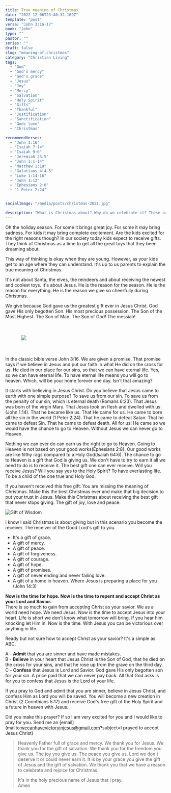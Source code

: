 ```yaml
---
title: True meaning of Christmas
date: "2022-12-06T23:40:32.169Z"
template: "post"
verse: "John 3:16-17"
book: "John"
type: ""
pastor: ""
series: ""
draft: false
slug: "meaning-of-christmas"
category: "Christian Living"
tags:
  - "God"
  - "God's mercy"
  - "God's grace"
  - "Jesus"
  - "Joy"
  - "Mercy"
  - "Salvation"
  - "Holy Spirit"
  - "Gifts"
  - "Thankful"
  - "Justification"
  - "Sanctification"
  - "Gods love"
  - "Christmas"

recommendVerses: 
  - "John 3:16"
  - "Isaiah 7:14"
  - "Isaiah 9:6"
  - "Jeremiah 23:5"
  - "John 1:1-14"
  - "Matthew 1:18"
  - "Galatians 4:4-5"
  - "Luke 1:14-16"
  - "John 1:12"
  - "Ephesians 2:8"
  - "1 Peter 2:24"


socialImage: "/media/posts/christmas-2021.jpg"

description: "What is Christmas about? Why do we celebrate it? These are all some great questions. Let's take a look at the true meaning of Christmas"
---
```



Oh the holiday season. For some it brings great joy. For some it may bring sadness. For kids it may bring complete excitement. Are the kids excited for the right reasons though? In our society today kids expect to receive gifts. They think of Christmas as a time to get all the great toys that they been dreaming about. 

This way of thinking is okay when they are young. However, as your kids get to an age where they can understand. It's up to us parents to explain the true meaning of Christmas. 

It's not about Santa, the elves, the reindeers and about receiving the newest and coolest toys. It's about Jesus. He is the reason for the season. He is the reason for everything. He is the reason we give so cheerfully during Christmas. 

We give because God gave us the greatest gift ever in Jesus Christ. God gave His only begotten Son. His most precious possession. The Son of the Most Highest. The Son of Man. The Son of God! The messiah!

<div class="post-image" style="margin: 50px;">
<img src="/media/posts/christmas-2021.jpg" />
</div>

In the classic bible verse John 3:16. We are given a promise. That promise says if we believe in Jesus and put our faith in what He did on the cross for us. He died in our place for our sins, so that we can have eternal life. Yes, so we can have eternal life. To have eternal life means you will go to heaven. Which, will be your home forever one day. Isn't that amazing?

It starts with believing in Jesus Christ. Do you believe that Jesus came to earth with one simple purpose? To save us from our sin. To save us from the penalty of our sin, which is eternal death (Romans 6:23). That Jesus was born of the virgin Mary. That Jesus took on flesh and dwelled with us (John 1:14). That he became like us. That He came for us. He came to bore all the sin in the world (1 Peter 2:24). That he came to defeat Satan. That he came to defeat Sin. That he came to defeat death. All for us! He came so we would have the chance to go to Heaven. Without Jesus we can never go to Heaven. 

Nothing we can ever do can earn us the right to go to Heaven. Going to Heaven is not based on your good works(Ephesians 2:8). Our good works are like filthy rags compared to a Holy God(Isaiah 64:6). The chance to go to Heaven is a gift that God is giving us. We don't have to try to earn it all we need to do is to receive it. The best gift one can ever receive. Will you receive Jesus? Will you say yes to the Holy Spirit? To have everlasting life. To be a child of the one true and Holy God.

If you haven't received this free gift. You are missing the meaning of Christmas. Make this the best Christmas ever and make that big decision to put your trust in Jesus. Make this Christmas about receiving the best gift that never stops giving. The gift of joy, love and peace. 

![Gift of Wisdom](/media/posts/spiritual-gifts/spiritual-gifts.jpg)

I know I said Christmas is about giving but in this scenario you become the receiver. The receiver of the Good Lord's gift to you. 
  - It's a gift of grace. 
  - A gift of mercy. 
  - A gift of peace. 
  - A gift of forgiveness.
  - A gift of courage. 
  - A gift of hope. 
  - A gift of promises. 
  - A gift of never ending and never failing love. 
  - A gift of a home in heaven. Where Jesus is preparing a place for you (John 14:3)


**Now is the time for hope. Now is the time to repent and accept Christ as your Lord and Savior.**  
There is so much to gain from accepting Christ as your savior. We as a world need hope. 
We need Jesus. Now is the time to accept Jesus into your heart. Life is short we don't know what tomorrow will bring. If you hear him knocking let Him in. Now is the time.
With Jesus you can be victorious over anything in life. 

Ready but not sure how to accept Christ as your savior? It's a simple as ABC.

A - **Admit** that you are sinner and have made mistakes.  
B - **Believe** in your heart that Jesus Christ is the Son of God, that he died on the cross for your sins, and that he rose up from the grave on the third day.  
C - **Confess** that Jesus is Lord and Savior. God gave His only begotten son for your sin. A price paid that we can never pay back. All that God asks is for you to confess that Jesus is the Lord of your life.  

If you pray to God and admit that you are sinner, believe in Jesus Christ, and confess Him as Lord you will be saved. You will become a new creation in Christ (2 Corinthians 5:17) and receive God's free gift of the Holy Spirit and a future in heaven with Jesus. 

Did you make this prayer? If so I am very excited for you and I would like to pray for you. 
Send me an [email](mailto:wecanhavevictoryinjesus@gmail.com?subject=I prayed to accept Jesus Christ)

<blockquote>
Heavenly Father full of grace and mercy. We thank you for Jesus. We thank you for the gift of salvation. We thank you for the freedom you give us. The joy you give us. The peace you give us. Lord we don't deserve it or could never earn it. It is by your grace you give the gift of Jesus and the gift of salvation. We thank you that we have a reason to celebrate and rejoice for Christmas. 

It's in the holy precious name of Jesus that I pray.  
Amen
</blockquote>
 



